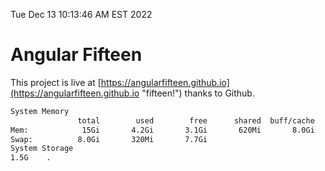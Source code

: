 Tue Dec 13 10:13:46 AM EST 2022

# Angular Fifteen


This project is live at [https://angularfifteen.github.io](https://angularfifteen.github.io "fifteen!") thanks to Github.

```bash
System Memory
               total        used        free      shared  buff/cache   available
Mem:            15Gi       4.2Gi       3.1Gi       620Mi       8.0Gi        10Gi
Swap:          8.0Gi       320Mi       7.7Gi
System Storage
1.5G	.
```
```bash
